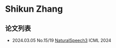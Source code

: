 # Shikun Zhang

## 论文列表

- 2024.03.05 No.15/19 [NaturalSpeech3](../Models/Diffusion/2024.03.05_NaturalSpeech3.md) ICML 2024